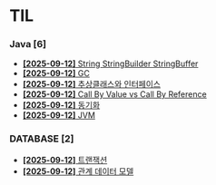 # TIL
 
### Java [6]
- [**[2025-09-12]**  String StringBuilder StringBuffer](https://github.com/A-lass/TIL/blob/main/Java/String_StringBuilder_StringBuffer.md)
- [**[2025-09-12]**  GC](https://github.com/A-lass/TIL/blob/main/Java/GC.md)
- [**[2025-09-12]**  추상클래스와 인터페이스](https://github.com/A-lass/TIL/blob/main/Java/추상클래스와_인터페이스.md)
- [**[2025-09-12]**  Call By Value vs Call By Reference](https://github.com/A-lass/TIL/blob/main/Java/Call_By_Value_vs_Call_By_Reference.md)
- [**[2025-09-12]**  동기화](https://github.com/A-lass/TIL/blob/main/Java/동기화.md)
- [**[2025-09-12]**  JVM](https://github.com/A-lass/TIL/blob/main/Java/JVM.md)
### DATABASE [2]
- [**[2025-09-12]**  트랜잭션](https://github.com/A-lass/TIL/blob/main/DATABASE/트랜잭션.md)
- [**[2025-09-12]**  관계 데이터 모델](https://github.com/A-lass/TIL/blob/main/DATABASE/관계_데이터_모델.md)
